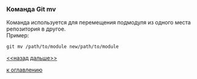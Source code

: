 ### Команда Git mv  
Команда используется для перемещения подмодуля из одного места репозитория в другое.  
Пример:  

`git mv /path/to/module new/path/to/module`  

[<<назад](./gitrm.md)     [дальше>>](./gitclean.md)  



[к оглавлению](./readme.md)
